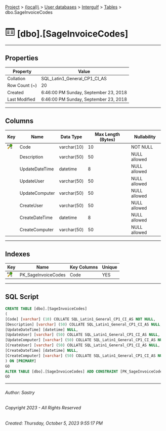 #### 

[Project](../../../../index.md) > [(local)\\](../../../index.md) > [User databases](../../index.md) > [Intergulf](../index.md) > [Tables](Tables.md) > dbo.SageInvoiceCodes

# ![Tables](../../../../Images/Table32.png) [dbo].[SageInvoiceCodes]

---

## <a name="#properties"></a>Properties

| Property | Value |
|---|---|
| Collation | SQL_Latin1_General_CP1_CI_AS |
| Row Count (~) | 20 |
| Created | 6:46:00 PM Sunday, September 23, 2018 |
| Last Modified | 6:46:00 PM Sunday, September 23, 2018 |


---

## <a name="#columns"></a>Columns

| Key | Name | Data Type | Max Length (Bytes) | Nullability |
|---|---|---|---|---|
| [![Cluster Primary Key PK_SageInvoiceCodes: Code](../../../../Images/pkcluster.png)](#indexes) | Code | varchar(10) | 10 | NOT NULL |
|  | Description | varchar(50) | 50 | NULL allowed |
|  | UpdateDateTime | datetime | 8 | NULL allowed |
|  | UpdateUser | varchar(50) | 50 | NULL allowed |
|  | UpdateComputer | varchar(50) | 50 | NULL allowed |
|  | CreateUser | varchar(50) | 50 | NULL allowed |
|  | CreateDateTime | datetime | 8 | NULL allowed |
|  | CreateComputer | varchar(50) | 50 | NULL allowed |


---

## <a name="#indexes"></a>Indexes

| Key | Name | Key Columns | Unique |
|---|---|---|---|
| [![Cluster Primary Key PK_SageInvoiceCodes: Code](../../../../Images/pkcluster.png)](#indexes) | PK_SageInvoiceCodes | Code | YES |


---

## <a name="#sqlscript"></a>SQL Script

```sql
CREATE TABLE [dbo].[SageInvoiceCodes]
(
[Code] [varchar] (10) COLLATE SQL_Latin1_General_CP1_CI_AS NOT NULL,
[Description] [varchar] (50) COLLATE SQL_Latin1_General_CP1_CI_AS NULL,
[UpdateDateTime] [datetime] NULL,
[UpdateUser] [varchar] (50) COLLATE SQL_Latin1_General_CP1_CI_AS NULL,
[UpdateComputer] [varchar] (50) COLLATE SQL_Latin1_General_CP1_CI_AS NULL,
[CreateUser] [varchar] (50) COLLATE SQL_Latin1_General_CP1_CI_AS NULL,
[CreateDateTime] [datetime] NULL,
[CreateComputer] [varchar] (50) COLLATE SQL_Latin1_General_CP1_CI_AS NULL
) ON [PRIMARY]
GO
ALTER TABLE [dbo].[SageInvoiceCodes] ADD CONSTRAINT [PK_SageInvoiceCodes] PRIMARY KEY CLUSTERED ([Code]) ON [PRIMARY]
GO

```


---

###### Author:  Sastry

###### Copyright 2023 - All Rights Reserved

###### Created: Thursday, October 5, 2023 9:55:17 PM

